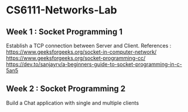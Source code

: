# CS6111-Networks-Lab

## Week 1 : Socket Programming 1
Establish a TCP connection between Server and Client.
References : 
https://www.geeksforgeeks.org/socket-in-computer-network/
https://www.geeksforgeeks.org/socket-programming-cc/
https://dev.to/sanjayrv/a-beginners-guide-to-socket-programming-in-c-5an5

## Week 2 : Socket Programming 2
Build a Chat application with single and multiple clients
